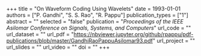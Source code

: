 +++
title = "On Waveform Coding Using Wavelets"
date = 1993-01-01
authors = ["P. Gandhi", "S. S. Rao", "R. Pappu"]
publication_types = ["1"]
abstract = ""
selected = "false"
publication = "*Proceedings of the IEEE Asilomar Conference on Signals, Systems, and Computers*"
url_code = ""
url_dataset = ""
url_pdf = "https://nbviewer.jupyter.org/github/rpappu/pdf-publications/blob/master/GandhiRaoPappuAsilomar93.pdf"
url_project = ""
url_slides = ""
url_video = ""
doi = ""
+++
